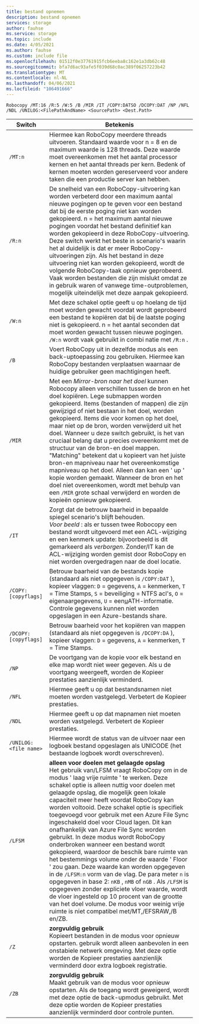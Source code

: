 ```yaml
---
title: bestand opnemen
description: bestand opnemen
services: storage
author: fauhse
ms.service: storage
ms.topic: include
ms.date: 4/05/2021
ms.author: fauhse
ms.custom: include file
ms.openlocfilehash: 01512f0e37761915fcb6eeba8c162e1a3db62c48
ms.sourcegitcommit: bfa7d6ac93afe5f039d68c0ac389f06257223b42
ms.translationtype: MT
ms.contentlocale: nl-NL
ms.lasthandoff: 04/06/2021
ms.locfileid: "106491666"
---
```

```console
Robocopy /MT:16 /R:5 /W:5 /B /MIR /IT /COPY:DATSO /DCOPY:DAT /NP /NFL /NDL /UNILOG:<FilePathAndName> <SourcePath> <Dest.Path> 
```

| Switch                | Betekenis |
|-----------------------|---------|
| `/MT:n`               | Hiermee kan RoboCopy meerdere threads uitvoeren. Standaard waarde voor n = 8 en de maximum waarde is 128 threads. Deze waarde moet overeenkomen met het aantal processor kernen en het aantal threads per kern. Bedenk of kernen moeten worden gereserveerd voor andere taken die een productie server kan hebben. |
| `/R:n`                | De snelheid van een RoboCopy-uitvoering kan worden verbeterd door een maximum aantal nieuwe pogingen op te geven voor een bestand dat bij de eerste poging niet kan worden gekopieerd. n = het maximum aantal nieuwe pogingen voordat het bestand definitief kan worden gekopieerd in deze RoboCopy-uitvoering. Deze switch werkt het beste in scenario's waarin het al duidelijk is dat er meer RoboCopy-uitvoeringen zijn. Als het bestand in deze uitvoering niet kan worden gekopieerd, wordt de volgende RoboCopy-taak opnieuw geprobeerd. Vaak worden bestanden die zijn mislukt omdat ze in gebruik waren of vanwege time-outproblemen, mogelijk uiteindelijk met deze aanpak gekopieerd. |
| `/W:n`                | Met deze schakel optie geeft u op hoelang de tijd moet worden gewacht voordat wordt geprobeerd een bestand te kopiëren dat bij de laatste poging niet is gekopieerd. n = het aantal seconden dat moet worden gewacht tussen nieuwe pogingen. `/W:n` wordt vaak gebruikt in combi natie met `/R:n` . |
| `/B`                  | Voert RoboCopy uit in dezelfde modus als een back-uptoepassing zou gebruiken. Hiermee kan RoboCopy bestanden verplaatsen waarnaar de huidige gebruiker geen machtigingen heeft. |
| `/MIR`                | Met een *Mirror-bron naar het doel* kunnen Robocopy alleen verschillen tussen de bron en het doel kopiëren. Lege submappen worden gekopieerd. Items (bestanden of mappen) die zijn gewijzigd of niet bestaan in het doel, worden gekopieerd. Items die voor komen op het doel, maar niet op de bron, worden verwijderd uit het doel. Wanneer u deze switch gebruikt, is het van cruciaal belang dat u precies overeenkomt met de structuur van de bron-en doel mappen. "Matching" betekent dat u kopieert van het juiste bron-en mapniveau naar het overeenkomstige mapniveau op het doel. Alleen dan kan een ' up ' kopie worden gemaakt. Wanneer de bron en het doel niet overeenkomen, wordt met behulp van een `/MIR` grote schaal verwijderd en worden de kopieën opnieuw gekopieerd. |
| `/IT`                 | Zorgt dat de betrouw baarheid in bepaalde spiegel scenario's blijft behouden. </br>*Voor beeld* : als er tussen twee Robocopy een bestand wordt uitgevoerd met een ACL-wijziging en een kenmerk update: bijvoorbeeld is dit gemarkeerd als *verborgen*. Zonder/IT kan de ACL-wijziging worden gemist door RoboCopy en niet worden overgedragen naar de doel locatie. |
|`/COPY:[copyflags]`    | Betrouw baarheid van de bestands kopie (standaard als niet opgegeven is `/COPY:DAT` ), kopieer vlaggen: `D` = gegevens, `A` = kenmerken, `T` = Time Stamps, `S` = beveiliging = NTFS acl's, `O` = eigenaargegevens, `U` = een<u>u</u>ATH-informatie. Controle gegevens kunnen niet worden opgeslagen in een Azure-bestands share. |
| `/DCOPY:[copyflags]`  | Betrouw baarheid voor het kopiëren van mappen (standaard als niet opgegeven is `/DCOPY:DA` ), kopieer vlaggen: `D` = gegevens, `A` = kenmerken, `T` = Time Stamps. |
| `/NP`                 | De voortgang van de kopie voor elk bestand en elke map wordt niet weer gegeven. Als u de voortgang weergeeft, worden de Kopieer prestaties aanzienlijk verminderd. |
| `/NFL`                | Hiermee geeft u op dat bestandsnamen niet moeten worden vastgelegd. Verbetert de Kopieer prestaties. |
| `/NDL`                | Hiermee geeft u op dat mapnamen niet moeten worden vastgelegd. Verbetert de Kopieer prestaties. |
| `/UNILOG:<file name>` | Hiermee wordt de status van de uitvoer naar een logboek bestand opgeslagen als UNICODE (het bestaande logboek wordt overschreven). |
| `/LFSM`               | **alleen voor doelen met gelaagde opslag** </br>Het gebruik van/LFSM vraagt RoboCopy om in de modus ' laag vrije ruimte ' te werken. Deze schakel optie is alleen nuttig voor doelen met gelaagde opslag, die mogelijk geen lokale capaciteit meer heeft voordat RoboCopy kan worden voltooid. Deze schakel optie is specifiek toegevoegd voor gebruik met een Azure File Sync ingeschakeld doel voor Cloud lagen. Dit kan onafhankelijk van Azure File Sync worden gebruikt. In deze modus wordt RoboCopy onderbroken wanneer een bestand wordt gekopieerd, waardoor de beschik bare ruimte van het bestemmings volume onder de waarde ' Floor ' zou gaan. Deze waarde kan worden opgegeven in de `/LFSM:n` vorm van de vlag. De para meter `n` is opgegeven in base 2: `nKB` , `nMB` of `nGB` . Als `/LFSM` is opgegeven zonder expliciete vloer waarde, wordt de vloer ingesteld op 10 procent van de grootte van het doel volume. De modus voor weinig vrije ruimte is niet compatibel met/MT,/EFSRAW,/B en/ZB. |
| `/Z`                  | **zorgvuldig gebruik** </br>Kopieert bestanden in de modus voor opnieuw opstarten. gebruik wordt alleen aanbevolen in een onstabiele netwerk omgeving. Met deze optie worden de Kopieer prestaties aanzienlijk verminderd door extra logboek registratie. |
| `/ZB`                 | **zorgvuldig gebruik** </br>Maakt gebruik van de modus voor opnieuw opstarten. Als de toegang wordt geweigerd, wordt met deze optie de back-upmodus gebruikt. Met deze optie worden de Kopieer prestaties aanzienlijk verminderd door controle punten. |
   